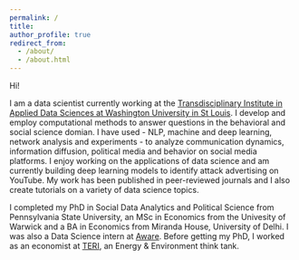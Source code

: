 ```yaml
---
permalink: /
title: 
author_profile: true
redirect_from: 
  - /about/
  - /about.html
---
```


Hi!

I am a data scientist currently working at the [Transdisciplinary Institute in Applied Data Sciences at Washington University in St Louis](https://triads.wustl.edu/). I develop and employ computational methods to answer questions in the behavioral and social science domian. I have used - NLP, machine and deep learning, network analysis and experiments - to analyze communication dynamics, information diffusion, political media and behavior on social media platforms. I enjoy working on the applications of data science and am currently building deep learning models to identify attack advertising on YouTube. My work has been published in peer-reviewed journals and I also create tutorials on a variety of data science topics. 

I completed my PhD in Social Data Analytics and Political Science from Pennsylvania State University, an MSc in Economics from the Univesity of Warwick and a BA in Economics from Miranda House, University of Delhi. I was also a Data Science intern at [Aware](https://www.awarehq.com/). Before getting my PhD, I worked as an economist at [TERI](https://www.teriin.org/), an Energy & Environment think tank.


<!---
Currently, I am a Postdoctoral fellow at the [Transdisciplinary Institute in Applied Data Sciences at Washington University in St Louis](https://triads.wustl.edu/). I hold a dual title Ph.D. in Social Data Analytics and Political Science from Pennsylvania State University, an M.Sc. in Economics from the Univesity of Warwick and a B.A. in Economics from Miranda House, University of Delhi.  During my Ph.D. I was a Data Science intern at [Aware](https://www.awarehq.com/), where I developed machine learning models to detect sensitive data in digital workplaces. Before starting my Ph.D., I worked as an economist at [TERI](https://www.teriin.org/), an Energy & Environment thinktank. -->


<!--- I use data science to study . Specifically, I utilize large-scale data from social platforms to model interactions in digital spaces and their impact on internet censorship, repression, and public policy diffusion. I have expertise in the applications of natural language processing, network analysis, and causal inference. -->


